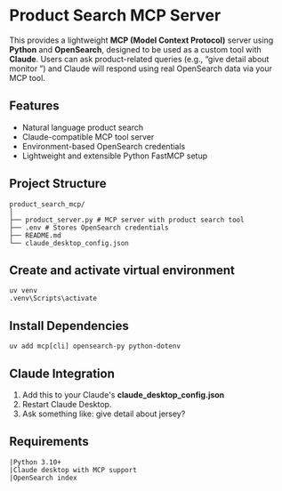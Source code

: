 #  Product Search MCP Server

This provides a lightweight **MCP (Model Context Protocol)** server using **Python** and **OpenSearch**, designed to be used as a custom tool with **Claude**. Users can ask product-related queries (e.g., “give detail about monitor ”) and Claude will respond using real OpenSearch data via your MCP tool.

##  Features

- Natural language product search
- Claude-compatible MCP tool server
- Environment-based OpenSearch credentials
- Lightweight and extensible Python FastMCP setup

##  Project Structure
    product_search_mcp/
    │
    ├── product_server.py # MCP server with product search tool
    ├── .env # Stores OpenSearch credentials
    ├── README.md 
    └── claude_desktop_config.json

## Create and activate virtual environment
    uv venv
    .venv\Scripts\activate   

## Install Dependencies
    uv add mcp[cli] opensearch-py python-dotenv

##  Claude Integration
1. Add this to your Claude's **claude_desktop_config.json**
2. Restart Claude Desktop.
3. Ask something like:
    give detail about jersey?

## Requirements
    |Python 3.10+
    |Claude desktop with MCP support
    |OpenSearch index 